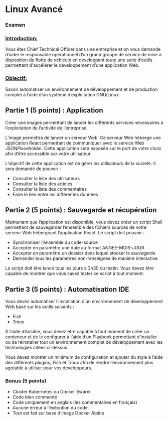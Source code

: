 # Linux Avancé
### Examen

### <ins>Introduction:</ins>

Vous êtes Chief Technical Officer dans une entreprise et on vous demande d’aider le responsable opérationnel d’un grand groupe de service de mise à disposition de flotte de véhicule en développant toute une suite d’outils permettant d'accélérer le développement d’une application Web.

### <ins>Objectif:</ins>

Savoir automatiser un environnement de développement et de production complet à l’aide d’un système d’exploitation GNU/Linux.


## Partie 1 (5 points) : Application

Créer une images permettant de lancer les différents services nécessaires à l’exploitation de l’activité de l’entreprise.

L’image permettra de lancer un serveur Web. Ce serveur Web héberge une application React permettant de communiquer avec le service Web JSONPlaceholder. Cette application sera exposée sur le port de votre choix afin d’être accessible par votre utilisateur.

L’objectif de cette application est de gérer les utilisateurs de la société. Il sera demandé de pouvoir :

- Consulter la liste des utilisateurs
- Consulter la liste des articles
- Consulter la liste des commentaires
- Faire le lien entre les différentes données


## Partie 2 (5 points) : Sauvegarde et récupération

Maintenant que l’application est disponible, vous devez créer un script Shell permettant de sauvegarder l’ensemble des fichiers sources de votre serveur Web hébergeant l’application React. Le script doit pouvoir :

- Synchroniser l’ensemble du code-source
- Accepter en paramètre une date au format ANNEE-MOIS-JOUR
- Accepter en paramètre un dossier dans lequel stocker la sauvegarde
- Demander tous les paramètres non-renseignés de manière interactive

Le script doit être lancé tous les jours à 3h30 du matin. Vous devez être capable de montrer que vous savez tester ce script à tout moment.


## Partie 3 (5 points) : Automatisation IDE

Vous devez automatiser l’installation d’un environnement de développement Web basé sur les outils suivants :

- Fish
- Tmux

À l’aide d’Ansible, vous devez être capable à tout moment de créer un conteneur et de le configurer à l’aide d’un Playbook permettant d’installer ou de réinstaller tout un environnement complet de développement avec les technologies citées ci-dessus.

Vous devez montrer un minimum de configuration et ajouter du style à l’aide des différents plugins, Fish et Tmux afin de rendre l’environnement plus agréable à utiliser pour vos développeurs.


### <ind>Bonus (5 points)</ins>

- Cluster Kubernetes ou Docker Swarm
- Code bien commenté
- Code uniquement en anglais (les commentaires en français)
- Aucune erreur à l’exécution du code
- Tout est fait sur base d’image Docker Alpine
